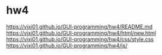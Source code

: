 # hw4<br />
https://vixi01.github.io/GUI-programming/hw4/README.md<br />
https://vixi01.github.io/GUI-programming/hw4/html/new.html<br />
https://vixi01.github.io/GUI-programming/hw4/css/style.css<br />
https://vixi01.github.io/GUI-programming/hw4/js/
